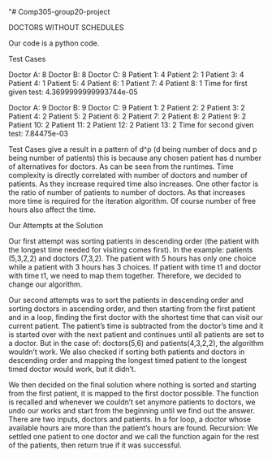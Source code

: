 "# Comp305-group20-project

DOCTORS WITHOUT SCHEDULES

Our code is a python code.


Test Cases

Doctor A: 8
Doctor B: 8
Doctor C: 8
Patient 1: 4
Patient 2: 1
Patient 3: 4
Patient 4: 1
Patient 5: 4
Patient 6: 1
Patient 7: 4
Patient 8: 1
Time for first given test: 4.3699999999993744e-05

Doctor A: 9
Doctor B: 9
Doctor C: 9
Patient 1: 2
Patient 2: 2
Patient 3: 2
Patient 4: 2
Patient 5: 2
Patient 6: 2
Patient 7: 2
Patient 8: 2
Patient 9: 2
Patient 10: 2
Patient 11: 2
Patient 12: 2
Patient 13: 2
Time for second given test: 7.84475e-03

Test Cases give a result in a pattern of d^p (d being number of docs and p being number of patients) this is because any chosen patient has d number of alternatives for doctors. 
As can be seen from  the runtimes. Time complexity is directly correlated with number of doctors and number of patients. As they increase required time also increases. One other factor is the ratio of number of patients to number of doctors. As that increases more time is required for the iteration algorithm. Of course number of free hours also affect the time. 


Our Attempts at the Solution 

Our first attempt was sorting patients in descending order (the patient with the longest time needed for visiting comes first). 
In the example:  patients (5,3,2,2) and doctors (7,3,2). The patient with 5 hours has only one choice while a patient with 3 hours has 3 choices. If patient with time t1 and doctor with time t1, we need to map them together. Therefore, we decided to change our algorithm. 

Our second attempts was to sort the patients in descending order and sorting doctors in ascending order, and then starting from the first patient and in a loop, finding the first doctor with the shortest time that can visit our current patient. The patient’s time is subtracted from the doctor’s time and it is started over with the next patient and continues until all patients are set to a doctor. 
But in the case of: doctors(5,6) and patients(4,3,2,2), the algorithm wouldn’t work. We also checked if sorting both patients and doctors in descending order and mapping the longest timed patient to the longest timed doctor would work, but it didn’t.  

We then decided on the final solution where nothing is sorted and starting from the first patient, it is mapped to the first doctor possible. The function is recalled and whenever we couldn’t set anymore patients to doctors, we undo our works and start from the beginning until we find out the answer. 
There are two inputs, doctors and patients. In a for loop, a doctor whose available hours are more than the patient’s hours are found. 
Recursion: We settled one patient to one doctor and we call the function again for the rest of the patients, then return true if it was successful.






